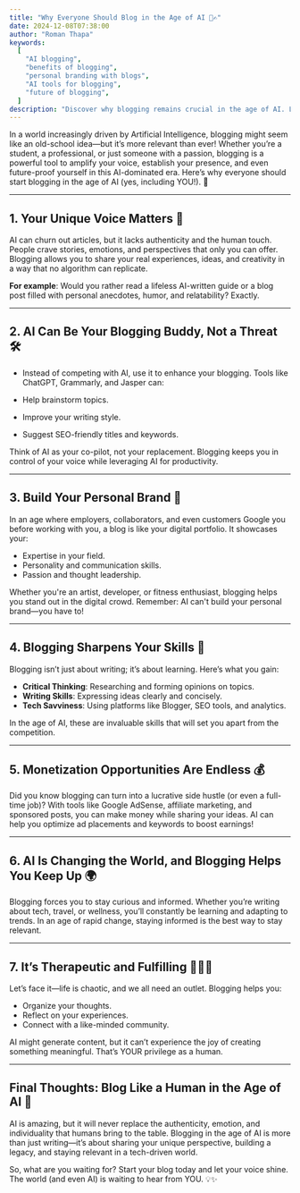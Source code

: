 ```yaml
---
title: "Why Everyone Should Blog in the Age of AI 🤖✍️"
date: 2024-12-08T07:38:00
author: "Roman Thapa"
keywords:
  [
    "AI blogging",
    "benefits of blogging",
    "personal branding with blogs",
    "AI tools for blogging",
    "future of blogging",
  ]
description: "Discover why blogging remains crucial in the age of AI. Learn how it amplifies your voice, builds your brand, and sharpens your skills in a tech-driven world."
---
```


In a world increasingly driven by Artificial Intelligence, blogging might seem like an old-school idea—but it’s more relevant than ever! Whether you’re a student, a professional, or just someone with a passion, blogging is a powerful tool to amplify your voice, establish your presence, and even future-proof yourself in this AI-dominated era. Here’s why everyone should start blogging in the age of AI (yes, including YOU!). 🚀

---

## 1. Your Unique Voice Matters 🎤

AI can churn out articles, but it lacks authenticity and the human touch. People crave stories, emotions, and perspectives that only you can offer. Blogging allows you to share your real experiences, ideas, and creativity in a way that no algorithm can replicate.

**For example**: Would you rather read a lifeless AI-written guide or a blog post filled with personal anecdotes, humor, and relatability? Exactly.

---

## 2. AI Can Be Your Blogging Buddy, Not a Threat 🛠️

- Instead of competing with AI, use it to enhance your blogging. Tools like ChatGPT, Grammarly, and Jasper can:

- Help brainstorm topics.
- Improve your writing style.
- Suggest SEO-friendly titles and keywords.

Think of AI as your co-pilot, not your replacement. Blogging keeps you in control of your voice while leveraging AI for productivity.

---

## 3. Build Your Personal Brand 🌟

In an age where employers, collaborators, and even customers Google you before working with you, a blog is like your digital portfolio. It showcases your:

- Expertise in your field.
- Personality and communication skills.
- Passion and thought leadership.

Whether you're an artist, developer, or fitness enthusiast, blogging helps you stand out in the digital crowd. Remember: AI can't build your personal brand—you have to!

---

## 4. Blogging Sharpens Your Skills 🧠

Blogging isn’t just about writing; it’s about learning. Here’s what you gain:

- **Critical Thinking**: Researching and forming opinions on topics.
- **Writing Skills**: Expressing ideas clearly and concisely.
- **Tech Savviness**: Using platforms like Blogger, SEO tools, and analytics.

In the age of AI, these are invaluable skills that will set you apart from the competition.

---

## 5. Monetization Opportunities Are Endless 💰

Did you know blogging can turn into a lucrative side hustle (or even a full-time job)? With tools like Google AdSense, affiliate marketing, and sponsored posts, you can make money while sharing your ideas. AI can help you optimize ad placements and keywords to boost earnings!

---

## 6. AI Is Changing the World, and Blogging Helps You Keep Up 🌍

Blogging forces you to stay curious and informed. Whether you’re writing about tech, travel, or wellness, you’ll constantly be learning and adapting to trends. In an age of rapid change, staying informed is the best way to stay relevant.

---

## 7. It’s Therapeutic and Fulfilling 🧘‍♂️💡

Let’s face it—life is chaotic, and we all need an outlet. Blogging helps you:

- Organize your thoughts.
- Reflect on your experiences.
- Connect with a like-minded community.

AI might generate content, but it can’t experience the joy of creating something meaningful. That’s YOUR privilege as a human.

---

## Final Thoughts: Blog Like a Human in the Age of AI 🌈

AI is amazing, but it will never replace the authenticity, emotion, and individuality that humans bring to the table. Blogging in the age of AI is more than just writing—it’s about sharing your unique perspective, building a legacy, and staying relevant in a tech-driven world.

So, what are you waiting for? Start your blog today and let your voice shine. The world (and even AI) is waiting to hear from YOU. 💡✨
